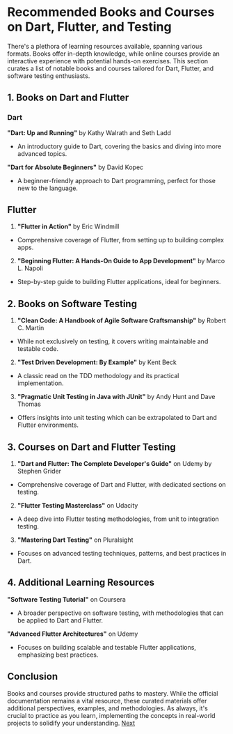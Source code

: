 # Recommended Books and Courses on Dart, Flutter, and Testing
There's a plethora of learning resources available, spanning various formats. Books offer in-depth knowledge, while online courses provide an interactive experience with potential hands-on exercises. This section curates a list of notable books and courses tailored for Dart, Flutter, and software testing enthusiasts.

## 1. Books on Dart and Flutter
### Dart
**"Dart: Up and Running"** by Kathy Walrath and Seth Ladd

* An introductory guide to Dart, covering the basics and diving into more advanced topics.
  
**"Dart for Absolute Beginners"** by David Kopec

* A beginner-friendly approach to Dart programming, perfect for those new to the language.
  
## Flutter
1. **"Flutter in Action"** by Eric Windmill

  * Comprehensive coverage of Flutter, from setting up to building complex apps.
  
2. **"Beginning Flutter: A Hands-On Guide to App Development"** by Marco L. Napoli

  * Step-by-step guide to building Flutter applications, ideal for beginners.
    
## 2. Books on Software Testing
1. **"Clean Code: A Handbook of Agile Software Craftsmanship"** by Robert C. Martin

  * While not exclusively on testing, it covers writing maintainable and testable code.

2. **"Test Driven Development: By Example"** by Kent Beck

  * A classic read on the TDD methodology and its practical implementation.

3. **"Pragmatic Unit Testing in Java with JUnit"** by Andy Hunt and Dave Thomas

  * Offers insights into unit testing which can be extrapolated to Dart and Flutter environments.

## 3. Courses on Dart and Flutter Testing
1. **"Dart and Flutter: The Complete Developer's Guide"** on Udemy by Stephen Grider

  * Comprehensive coverage of Dart and Flutter, with dedicated sections on testing.
2. **"Flutter Testing Masterclass"** on Udacity

  * A deep dive into Flutter testing methodologies, from unit to integration testing.
3. **"Mastering Dart Testing"** on Pluralsight

  * Focuses on advanced testing techniques, patterns, and best practices in Dart.
    
## 4. Additional Learning Resources
**"Software Testing Tutorial"** on Coursera

  * A broader perspective on software testing, with methodologies that can be applied to Dart and Flutter.

**"Advanced Flutter Architectures"** on Udemy

  * Focuses on building scalable and testable Flutter applications, emphasizing best practices.

## Conclusion
Books and courses provide structured paths to mastery. While the official documentation remains a vital resource, these curated materials offer additional perspectives, examples, and methodologies. As always, it's crucial to practice as you learn, implementing the concepts in real-world projects to solidify your understanding. [Next](/7_External_Resources_and_Links/7.3_Related_Communities_and_Forums.md)

